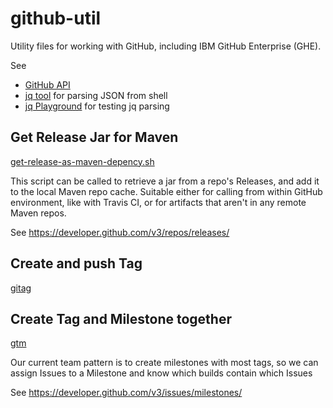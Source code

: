 # github-util
Utility files for working with GitHub, including IBM GitHub Enterprise (GHE).

See 
* [GitHub API](https://developer.github.com/v3/)
* [jq tool](https://stedolan.github.io/jq/manual/) for parsing JSON from shell
* [jq Playground](https://jqplay.org/) for testing jq parsing

## Get Release Jar for Maven
[get-release-as-maven-depency.sh](get-release-as-maven-dependency.sh)

This script can be called to retrieve a jar from a repo's Releases, and add it to the local Maven repo cache. Suitable either for calling from within GitHub environment, like with Travis CI, or for artifacts that aren't in any remote Maven repos.

See https://developer.github.com/v3/repos/releases/

## Create and push Tag

[gitag](gitag)

## Create Tag and Milestone together

[gtm](gtm)

Our current team pattern is to create milestones with most tags, so we can assign Issues to a Milestone and know which builds contain which Issues

See https://developer.github.com/v3/issues/milestones/

